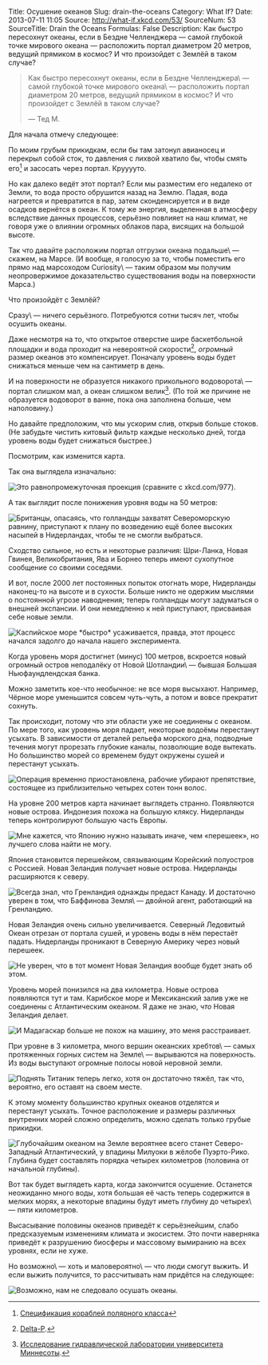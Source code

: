Title: Осушение океанов
Slug: drain-the-oceans
Category: What If?
Date: 2013-07-11 11:05
Source: http://what-if.xkcd.com/53/
SourceNum: 53
SourceTitle: Drain the Oceans
Formulas: False
Description: Как быстро пересохнут океаны, если в Бездне Челленджера — самой глубокой точке мирового океана — расположить портал диаметром 20 метров, ведущий прямиком в космос? И что произойдет с Землёй в таком случае?

> Как быстро пересохнут океаны, если в Бездне Челленджера\ — самой глубокой точке мирового океана\ — расположить портал диаметром 20 метров, ведущий прямиком в космос? И что произойдет с Землёй в таком случае?
>
> — Тед М.

Для начала отмечу следующее:

По моим грубым прикидкам, если бы там затонул авианосец и перекрыл собой сток, то давления с лихвой хватило бы, чтобы смять его[^1] и засосать через портал. Крууууто.

[^1]: [Спецификация кораблей полярного класса](http://www.iacs.org.uk/document/public/Publications/Unified_requirements/PDF/UR_I_pdf410.pdf)

Но как далеко ведёт этот портал? Если мы разместим его недалеко от Земли, то вода просто обрушится назад на Землю. Падая, вода нагреется и превратится в пар, затем сконденсируется и в виде осадков вернётся в океан. К тому же энергия, выделенная в атмосферу вследствие данных процессов, серьёзно повлияет на наш климат, не говоря уже о влиянии огромных облаков пара, висящих на большой высоте.

Так что давайте расположим портал отгрузки океана подальше\ — скажем, на Марсе. (И вообще, я голосую за то, чтобы поместить его прямо над марсоходом Curiosity\ — таким образом мы получим неопровержимое доказательство существования воды на поверхности Марса.)

Что произойдёт с Землёй?

Сразу\ — ничего серьёзного. Потребуются сотни тысяч лет, чтобы осушить океаны.

Даже несмотря на то, что открытое отверстие шире баскетбольной площадки и вода проходит на невероятной скорости[^2], _огромный_ размер океанов это компенсирует. Поначалу уровень воды будет снижаться меньше чем на сантиметр в день.

[^2]: [Delta-P](http://xkcd.com/969/).

И на поверхности не образуется никакого прикольного водоворота\ — портал слишком мал, а океан слишком велик[^3]. (По той же причине не образуется водоворот в ванне, пока она заполнена больше, чем наполовину.)

[^3]: [Исследование гидравлической лаборатории университета Миннесоты](http://www.leg.state.mn.us/docs/pre2003/other/840235.pdf).

Но давайте предположим, что мы ускорим слив, открыв больше стоков. (Не забудьте чистить китовый фильтр каждые несколько дней, тогда уровень воды будет снижаться быстрее.)

Посмотрим, как изменится карта.

Так она выглядела изначально:

![](/uploads/053-drain-the-oceans/drain_0m_ru.png "Это равнопромежуточная проекция (сравните с xkcd.com/977).")

А так выглядит после понижения уровня воды на 50 метров:

![](/uploads/053-drain-the-oceans/drain_50m_ru.png "Британцы, опасаясь, что голландцы захватят Североморскую равнину, приступают к плану по возведению ещё более высоких насыпей в Нидерландах, чтобы те не смогли выбраться.")

Сходство сильное, но есть и некоторые различия: Шри-Ланка, Новая Гвинея, Великобритания, Ява и Борнео теперь имеют сухопутное сообщение со своими соседями.

И вот, после 2000 лет постоянных попыток отогнать море, Нидерланды наконец-то на высоте и в сухости. Больше никто не одержим мыслями о постоянной угрозе наводнения; теперь голландцы могут задуматься о внешней экспансии. И они немедленно к ней приступают, присваивая себе новые земли.

![](/uploads/053-drain-the-oceans/drain_100m_ru.png "Каспийское море *быстро* усаживается, правда, этот процесс начался задолго до начала нашего эксперимента.")

Когда уровень моря достигнет (минус) 100 метров, вскроется новый огромный остров неподалёку от Новой Шотландии\ — бывшая Большая Ньюфаундлендская банка.

Можно заметить кое-что необычное: не все моря высыхают. Например, Чёрное море уменьшится совсем чуть-чуть, а потом и вовсе прекратит сохнуть.

Так происходит, потому что эти области уже не соединены с океаном. По мере того, как уровень моря падает, некоторые водоёмы перестанут усыхать. В зависимости от деталей рельефа морского дна, подводные течения могут прорезать глубокие каналы, позволющие воде вытекать. Но большинство морей со временем будут окружены сушей и перестанут усыхать.

![](/uploads/053-drain-the-oceans/drain_200m_ru.png "Операция временно приостановлена, рабочие убирают препятствие, состоящее из приблизительно четырех сотен тонн волос.")

На уровне 200 метров карта начинает выглядеть странно. Появляются новые острова. Индонезия похожа на большую кляксу. Нидерланды теперь контролируют большую часть Европы.

![](/uploads/053-drain-the-oceans/drain_500m_ru.png "Мне кажется, что Японию нужно называть иначе, чем «перешеек», но лучшего слова найти не могу.")

Япония становится перешейком, связывающим Корейский полуостров с Россией. Новая Зеландия получает новые острова. Нидерланды расширяются к северу.

![](/uploads/053-drain-the-oceans/drain_1km_ru.png "Всегда знал, что Гренландия однажды предаст Канаду. И достаточно уверен в том, что Баффинова Земля\ — двойной агент, работающий на Гренландию.")

Новая Зеландия очень сильно увеличивается. Северный Ледовитый Океан отрезан от портала сушей, и уровень воды в нём перестаёт падать. Нидерланды проникают в Северную Америку через новый перешеек.

![](/uploads/053-drain-the-oceans/drain_2km_ru.png "Не уверен, что в тот момент Новая Зеландия вообще будет знать об этом.")

Уровень морей понизился на два километра. Новые острова появляются тут и там. Карибское море и Мексиканский залив уже не соединены с Атлантическим океаном. Я даже не знаю, _что_ Новая Зеландия делает.

![](/uploads/053-drain-the-oceans/drain_3km_ru.png "И Мадагаскар больше не похож на машину, это меня расстраивает.")

При уровне в 3 километра, много вершин океанских хребтов\ — самых протяженных горных систем на Земле\ — вырываются на поверхность. Из воды выступают огромные полосы новой неровной земли.

![](/uploads/053-drain-the-oceans/drain_5km_ru.png "Поднять Титаник теперь легко, хотя он достаточно тяжёл, так что, вероятно, его оставят на своем месте.")

К этому моменту большинство крупных океанов отделятся и перестанут усыхать. Точное расположение и размеры различных внутренних морей сложно определить, можно сделать только грубые прикидки.

![](/uploads/053-drain-the-oceans/drain_ed_ru.png "Глубочайшим океаном на Земле вероятнее всего станет Северо-Западный Атлантический, у впадины Милуоки в жёлобе Пуэрто-Рико. Глубина будет составлять порядка четырех километров (половина от начальной глубины).")

Вот так будет выглядеть карта, когда закончится осушение. Останется неожиданно много воды, хотя большая её часть теперь содержится в мелких морях, а некоторые впадины будут иметь глубину до четырех\ — пяти километров.

Высасывание половины океанов приведёт к серьёзнейшим, слабо предсказуемым изменениям климата и экосистем. Это почти наверняка приведёт к разрушению биосферы и массовому вымиранию на всех уровнях, если не хуже.

Но возможно\ — хоть и маловероятно\ — что люди смогут выжить. И если выжить получится, то рассчитывать нам придётся на следующее:

![](/uploads/053-drain-the-oceans/drain_nl_ru.png "Возможно, нам не следовало осушать океаны.")
